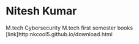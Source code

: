 # Nitesh Kumar
M.tech Cybersecurity
M.tech first semester books [link]http:nkcool5.github.io/download.html
